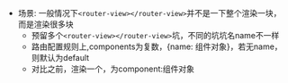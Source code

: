 * 场景: 一般情况下`<router-view></router-view>`并不是一下整个渲染一块，而是渲染很多块
     - 预留多个`<router-view></router-view>`坑，不同的坑坑名name不一样
     - 路由配置规则上,components为复数，{name: 组件对象}，若无name，则默认为default
     - 对比之前，渲染一个，为component:组件对象